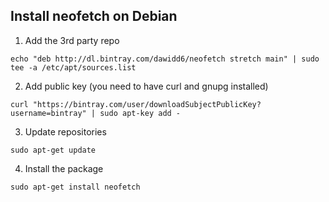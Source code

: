 ## Install neofetch on Debian

1. Add the 3rd party repo

`echo "deb http://dl.bintray.com/dawidd6/neofetch stretch main" | sudo tee -a /etc/apt/sources.list`

2. Add public key (you need to have curl and gnupg installed)

`curl "https://bintray.com/user/downloadSubjectPublicKey?username=bintray" | sudo apt-key add -`

3. Update repositories

`sudo apt-get update`

4. Install the package

`sudo apt-get install neofetch`